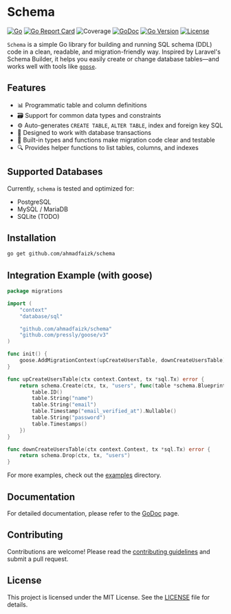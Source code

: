 # Schema
[![Go](https://github.com/ahmadfaizk/schema/actions/workflows/ci.yml/badge.svg)](https://github.com/ahmadfaizk/schema/actions/workflows/ci.yml)
[![Go Report Card](https://goreportcard.com/badge/github.com/ahmadfaizk/schema)](https://goreportcard.com/report/github.com/ahmadfaizk/schema)
![Coverage](https://img.shields.io/badge/Coverage-84.8%25-brightgreen)
[![GoDoc](https://pkg.go.dev/badge/github.com/ahmadfaizk/schema)](https://pkg.go.dev/github.com/ahmadfaizk/schema)
[![Go Version](https://img.shields.io/github/go-mod/go-version/ahmadfaizk/schema)](https://golang.org/doc/devel/release.html)
[![License](https://img.shields.io/badge/license-MIT-blue.svg)](LICENSE)

`Schema` is a simple Go library for building and running SQL schema (DDL) code in a clean, readable, and migration-friendly way. Inspired by Laravel's Schema Builder, it helps you easily create or change database tables—and works well with tools like [`goose`](https://github.com/pressly/goose).

## Features

- 📊 Programmatic table and column definitions
- 🗃️ Support for common data types and constraints
- ⚙️ Auto-generates `CREATE TABLE`, `ALTER TABLE`, index and foreign key SQL
- 🔀 Designed to work with database transactions
- 🧪 Built-in types and functions make migration code clear and testable
- 🔍 Provides helper functions to list tables, columns, and indexes

## Supported Databases

Currently, `schema` is tested and optimized for:

* PostgreSQL
* MySQL / MariaDB
* SQLite (TODO)

## Installation

```bash
go get github.com/ahmadfaizk/schema
```

## Integration Example (with goose)
```go
package migrations

import (
	"context"
	"database/sql"

	"github.com/ahmadfaizk/schema"
	"github.com/pressly/goose/v3"
)

func init() {
	goose.AddMigrationContext(upCreateUsersTable, downCreateUsersTable)
}

func upCreateUsersTable(ctx context.Context, tx *sql.Tx) error {
	return schema.Create(ctx, tx, "users", func(table *schema.Blueprint) {
		table.ID()
		table.String("name")
		table.String("email")
		table.Timestamp("email_verified_at").Nullable()
		table.String("password")
		table.Timestamps()
	})
}

func downCreateUsersTable(ctx context.Context, tx *sql.Tx) error {
	return schema.Drop(ctx, tx, "users")
}
```
For more examples, check out the [examples](examples/basic) directory.

## Documentation
For detailed documentation, please refer to the [GoDoc](https://pkg.go.dev/github.com/ahmadfaizk/schema) page.

## Contributing
Contributions are welcome! Please read the [contributing guidelines](CONTRIBUTING.md) and submit a pull request.

## License
This project is licensed under the MIT License. See the [LICENSE](LICENSE) file for details.